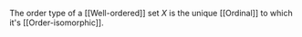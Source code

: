 The order type of a [[Well-ordered]] set $X$ is the unique [[Ordinal]] to which it's [[Order-isomorphic]].